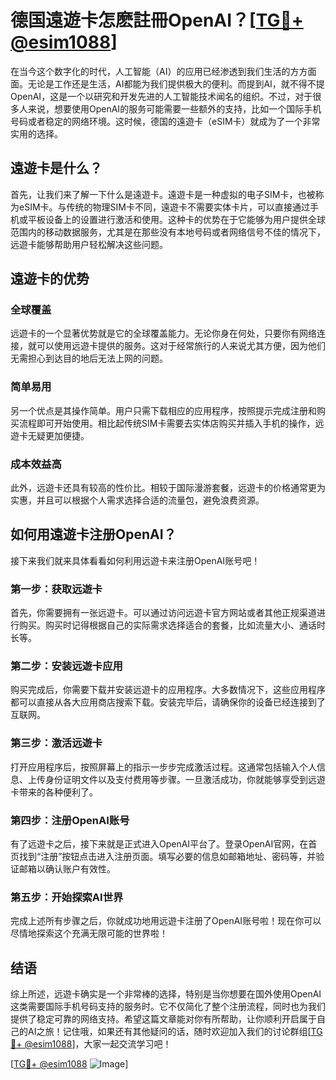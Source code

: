 # 德国遠遊卡怎麽註冊OpenAI？[[TG💪+ @esim1088](https://t.me/s/esim1088)]

在当今这个数字化的时代，人工智能（AI）的应用已经渗透到我们生活的方方面面。无论是工作还是生活，AI都能为我们提供极大的便利。而提到AI，就不得不提OpenAI，这是一个以研究和开发先进的人工智能技术闻名的组织。不过，对于很多人来说，想要使用OpenAI的服务可能需要一些额外的支持，比如一个国际手机号码或者稳定的网络环境。这时候，德国的遠遊卡（eSIM卡）就成为了一个非常实用的选择。

## 遠遊卡是什么？

首先，让我们来了解一下什么是遠遊卡。遠遊卡是一种虚拟的电子SIM卡，也被称为eSIM卡。与传统的物理SIM卡不同，遠遊卡不需要实体卡片，可以直接通过手机或平板设备上的设置进行激活和使用。这种卡的优势在于它能够为用户提供全球范围内的移动数据服务，尤其是在那些没有本地号码或者网络信号不佳的情况下，远遊卡能够帮助用户轻松解决这些问题。

## 遠遊卡的优势

### 全球覆盖
远遊卡的一个显著优势就是它的全球覆盖能力。无论你身在何处，只要你有网络连接，就可以使用远遊卡提供的服务。这对于经常旅行的人来说尤其方便，因为他们无需担心到达目的地后无法上网的问题。

### 简单易用
另一个优点是其操作简单。用户只需下载相应的应用程序，按照提示完成注册和购买流程即可开始使用。相比起传统SIM卡需要去实体店购买并插入手机的操作，远遊卡无疑更加便捷。

### 成本效益高
此外，远遊卡还具有较高的性价比。相较于国际漫游套餐，远遊卡的价格通常更为实惠，并且可以根据个人需求选择合适的流量包，避免浪费资源。

## 如何用遠遊卡注册OpenAI？

接下来我们就来具体看看如何利用远遊卡来注册OpenAI账号吧！

### 第一步：获取远遊卡
首先，你需要拥有一张远遊卡。可以通过访问远遊卡官方网站或者其他正规渠道进行购买。购买时记得根据自己的实际需求选择适合的套餐，比如流量大小、通话时长等。

### 第二步：安装远遊卡应用
购买完成后，你需要下载并安装远遊卡的应用程序。大多数情况下，这些应用程序都可以直接从各大应用商店搜索下载。安装完毕后，请确保你的设备已经连接到了互联网。

### 第三步：激活远遊卡
打开应用程序后，按照屏幕上的指示一步步完成激活过程。这通常包括输入个人信息、上传身份证明文件以及支付费用等步骤。一旦激活成功，你就能够享受到远遊卡带来的各种便利了。

### 第四步：注册OpenAI账号
有了远遊卡之后，接下来就是正式进入OpenAI平台了。登录OpenAI官网，在首页找到“注册”按钮点击进入注册页面。填写必要的信息如邮箱地址、密码等，并验证邮箱以确认账户有效性。

### 第五步：开始探索AI世界
完成上述所有步骤之后，你就成功地用远遊卡注册了OpenAI账号啦！现在你可以尽情地探索这个充满无限可能的世界啦！

## 结语

综上所述，远遊卡确实是一个非常棒的选择，特别是当你想要在国外使用OpenAI这类需要国际手机号码支持的服务时。它不仅简化了整个注册流程，同时也为我们提供了稳定可靠的网络支持。希望这篇文章能对你有所帮助，让你顺利开启属于自己的AI之旅！记住哦，如果还有其他疑问的话，随时欢迎加入我们的讨论群组[[TG💪+ @esim1088](https://t.me/s/esim1088)]，大家一起交流学习吧！

[[TG💪+ @esim1088](https://t.me/s/esim1088) ![Image](https://i.postimg.cc/4NQfJmqS/Snipaste-2025-05-13-00-14-12.png)]